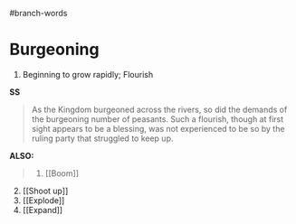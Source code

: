 #branch-words 
# Burgeoning
1. Beginning to grow rapidly; Flourish


**SS**
> As the Kingdom burgeoned across the rivers, so did the demands of the burgeoning number of peasants. Such a flourish, though at first sight appears to be a blessing, was not experienced to be so by the ruling party that struggled to keep up.


**ALSO:**
> 1. [[Boom]]
2. [[Shoot up]]
3. [[Explode]]
4. [[Expand]]